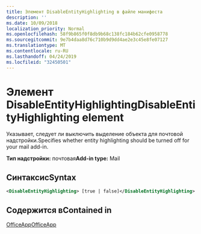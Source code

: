 ```yaml
---
title: Элемент DisableEntityHighlighting в файле манифеста
description: ''
ms.date: 10/09/2018
localization_priority: Normal
ms.openlocfilehash: 58f9b865f0f8db9b68c138fc184b62cfe0958778
ms.sourcegitcommit: 9e7b4daa8d76c710b9d9dd4ae2e3c45e8fe07127
ms.translationtype: MT
ms.contentlocale: ru-RU
ms.lasthandoff: 04/24/2019
ms.locfileid: "32450501"
---
```

# <a name="disableentityhighlighting-element"></a><span data-ttu-id="7027d-102">Элемент DisableEntityHighlighting</span><span class="sxs-lookup"><span data-stu-id="7027d-102">DisableEntityHighlighting element</span></span>

<span data-ttu-id="7027d-103">Указывает, следует ли выключить выделение объекта для почтовой надстройки.</span><span class="sxs-lookup"><span data-stu-id="7027d-103">Specifies whether entity highlighting should be turned off for your mail add-in.</span></span>

<span data-ttu-id="7027d-104">**Тип надстройки:** почтовая</span><span class="sxs-lookup"><span data-stu-id="7027d-104">**Add-in type:** Mail</span></span>

## <a name="syntax"></a><span data-ttu-id="7027d-105">Синтаксис</span><span class="sxs-lookup"><span data-stu-id="7027d-105">Syntax</span></span>

```XML
<DisableEntityHighlighting> [true | false]</DisableEntityHighlighting>
```

## <a name="contained-in"></a><span data-ttu-id="7027d-106">Содержится в</span><span class="sxs-lookup"><span data-stu-id="7027d-106">Contained in</span></span>

[<span data-ttu-id="7027d-107">OfficeApp</span><span class="sxs-lookup"><span data-stu-id="7027d-107">OfficeApp</span></span>](officeapp.md)

